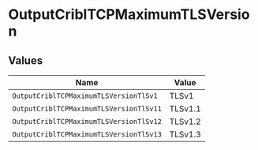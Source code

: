 # OutputCriblTCPMaximumTLSVersion


## Values

| Name                                    | Value                                   |
| --------------------------------------- | --------------------------------------- |
| `OutputCriblTCPMaximumTLSVersionTlSv1`  | TLSv1                                   |
| `OutputCriblTCPMaximumTLSVersionTlSv11` | TLSv1.1                                 |
| `OutputCriblTCPMaximumTLSVersionTlSv12` | TLSv1.2                                 |
| `OutputCriblTCPMaximumTLSVersionTlSv13` | TLSv1.3                                 |